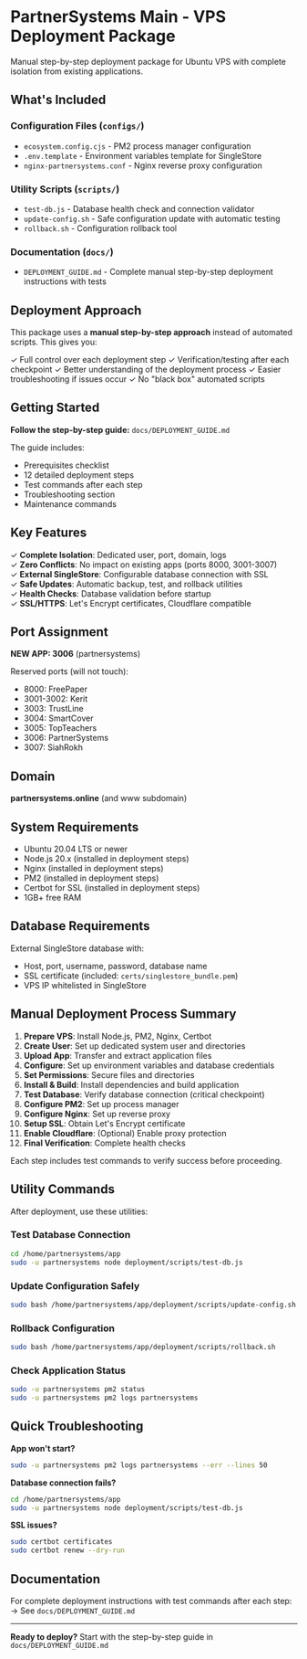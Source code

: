 # PartnerSystems Main - VPS Deployment Package

Manual step-by-step deployment package for Ubuntu VPS with complete isolation from existing applications.

## What's Included

### Configuration Files (`configs/`)
- `ecosystem.config.cjs` - PM2 process manager configuration
- `.env.template` - Environment variables template for SingleStore
- `nginx-partnersystems.conf` - Nginx reverse proxy configuration

### Utility Scripts (`scripts/`)
- `test-db.js` - Database health check and connection validator
- `update-config.sh` - Safe configuration update with automatic testing
- `rollback.sh` - Configuration rollback tool

### Documentation (`docs/`)
- `DEPLOYMENT_GUIDE.md` - Complete manual step-by-step deployment instructions with tests

## Deployment Approach

This package uses a **manual step-by-step approach** instead of automated scripts. This gives you:

✓ Full control over each deployment step
✓ Verification/testing after each checkpoint
✓ Better understanding of the deployment process
✓ Easier troubleshooting if issues occur
✓ No "black box" automated scripts

## Getting Started

**Follow the step-by-step guide:** `docs/DEPLOYMENT_GUIDE.md`

The guide includes:
- Prerequisites checklist
- 12 detailed deployment steps
- Test commands after each step
- Troubleshooting section
- Maintenance commands

## Key Features

✓ **Complete Isolation**: Dedicated user, port, domain, logs  
✓ **Zero Conflicts**: No impact on existing apps (ports 8000, 3001-3007)  
✓ **External SingleStore**: Configurable database connection with SSL  
✓ **Safe Updates**: Automatic backup, test, and rollback utilities  
✓ **Health Checks**: Database validation before startup  
✓ **SSL/HTTPS**: Let's Encrypt certificates, Cloudflare compatible  

## Port Assignment

**NEW APP: 3006** (partnersystems)

Reserved ports (will not touch):
- 8000: FreePaper
- 3001-3002: Kerit
- 3003: TrustLine
- 3004: SmartCover
- 3005: TopTeachers
- 3006: PartnerSystems
- 3007: SiahRokh

## Domain

**partnersystems.online** (and www subdomain)

## System Requirements

- Ubuntu 20.04 LTS or newer
- Node.js 20.x (installed in deployment steps)
- Nginx (installed in deployment steps)
- PM2 (installed in deployment steps)
- Certbot for SSL (installed in deployment steps)
- 1GB+ free RAM

## Database Requirements

External SingleStore database with:
- Host, port, username, password, database name
- SSL certificate (included: `certs/singlestore_bundle.pem`)
- VPS IP whitelisted in SingleStore

## Manual Deployment Process Summary

1. **Prepare VPS**: Install Node.js, PM2, Nginx, Certbot
2. **Create User**: Set up dedicated system user and directories
3. **Upload App**: Transfer and extract application files
4. **Configure**: Set up environment variables and database credentials
5. **Set Permissions**: Secure files and directories
6. **Install & Build**: Install dependencies and build application
7. **Test Database**: Verify database connection (critical checkpoint)
8. **Configure PM2**: Set up process manager
9. **Configure Nginx**: Set up reverse proxy
10. **Setup SSL**: Obtain Let's Encrypt certificate
11. **Enable Cloudflare**: (Optional) Enable proxy protection
12. **Final Verification**: Complete health checks

Each step includes test commands to verify success before proceeding.

## Utility Commands

After deployment, use these utilities:

### Test Database Connection
```bash
cd /home/partnersystems/app
sudo -u partnersystems node deployment/scripts/test-db.js
```

### Update Configuration Safely
```bash
sudo bash /home/partnersystems/app/deployment/scripts/update-config.sh
```

### Rollback Configuration
```bash
sudo bash /home/partnersystems/app/deployment/scripts/rollback.sh
```

### Check Application Status
```bash
sudo -u partnersystems pm2 status
sudo -u partnersystems pm2 logs partnersystems
```

## Quick Troubleshooting

**App won't start?**
```bash
sudo -u partnersystems pm2 logs partnersystems --err --lines 50
```

**Database connection fails?**
```bash
cd /home/partnersystems/app
sudo -u partnersystems node deployment/scripts/test-db.js
```

**SSL issues?**
```bash
sudo certbot certificates
sudo certbot renew --dry-run
```

## Documentation

For complete deployment instructions with test commands after each step:
→ See `docs/DEPLOYMENT_GUIDE.md`

---

**Ready to deploy?** Start with the step-by-step guide in `docs/DEPLOYMENT_GUIDE.md`
